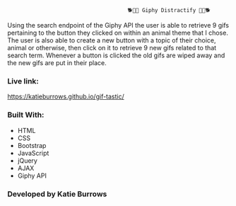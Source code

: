                                           🐕🦈🦉 Giphy Distractify 🦉🦈🐕
Using the search endpoint of the Giphy API the user is able to retrieve 9 gifs pertaining to the button they clicked on within an animal theme that I chose.  The user is also able to create a new button with a topic of their choice, animal or otherwise, then click on it to retrieve 9 new gifs related to that search term.  Whenever a button is clicked the old gifs are wiped away and the new gifs are put in their place.  

### Live link:
https://katieburrows.github.io/gif-tastic/

### Built With:
* HTML
* CSS
* Bootstrap
* JavaScript
* jQuery
* AJAX
* Giphy API

### Developed by Katie Burrows



